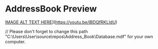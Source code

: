 # AddressBook Preview
[IMAGE ALT TEXT HERE](https://i9.ytimg.com/vi/lBDQfRKLIdU/mq2.jpg?sqp=CPjd_ZQG&rs=AOn4CLCU671eLlS9Md0yE7SpfZedTYRMUg)](https://youtu.be/lBDQfRKLIdU)

// Please don't forget to change this path "C:\Users\User\source\repos\Address_Book\Database.mdf" for your own computer.
